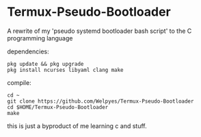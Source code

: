 # Termux-Pseudo-Bootloader
A rewrite of my 'pseudo systemd bootloader bash script' to the C programming language 

dependencies:
```
pkg update && pkg upgrade
pkg install ncurses libyaml clang make
```

compile:
```
cd ~
git clone https://github.com/Welpyes/Termux-Pseudo-Bootloader
cd $HOME/Termux-Pseudo-Bootloader
make
```

this is just a byproduct of me learning c and stuff.
